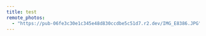 ```yaml
---
title: test
remote_photos:
  - "https://pub-06fe3c30e1c345e48d830ccdbe5c51d7.r2.dev/IMG_E8386.JPG"
---
```

